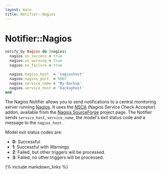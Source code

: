```yaml
---
layout: main
title: Notifier::Nagios
---
```


Notifier::Nagios
================

```rb
notify_by Nagios do |nagios|
  nagios.on_success = true
  nagios.on_warning = true
  nagios.on_failure = true

  nagios.nagios_host  = 'nagioshost'
  nagios.nagios_port  = 5667
  nagios.service_name = 'My Backup'
  nagios.service_host = 'backuphost'
end
```

The Nagios Notifier allows you to send notifications to a central monitoring server running [Nagios](http://www.nagios.org/).
It uses the [NSCA][] (Nagios Service Check Acceptor) addon, available from the [Nagios SourceForge][] project page.
The Notifier sends `service_host`, `service_name`, the model's exit status code and a message to the `nagios_host`.

Model exit status codes are:

  - **0**: Successful
  - **1**: Successful with Warnings
  - **2**: Failed, but other triggers will be processed.
  - **3**: Failed, no other triggers will be processed.

[NSCA]: http://exchange.nagios.org/directory/Addons/Passive-Checks/NSCA--2D-Nagios-Service-Check-Acceptor/details
[Nagios SourceForge]: http://sourceforge.net/projects/nagios/files/

{% include markdown_links %}

